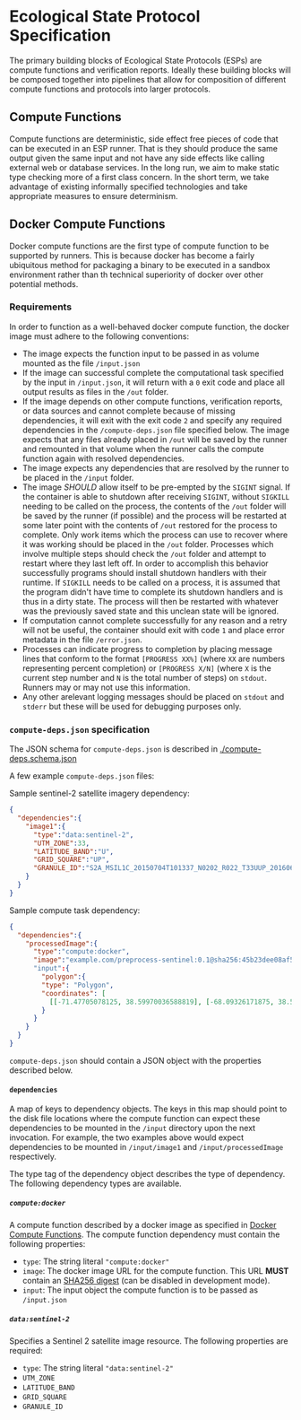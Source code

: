 # Ecological State Protocol Specification

The primary building blocks of Ecological State Protocols (ESPs) are compute functions and verification reports. Ideally 
these building blocks will be composed together into pipelines that allow for composition of different compute functions 
and protocols into larger protocols.

## Compute Functions

Compute functions are deterministic, side effect free pieces of code that can be executed in an ESP runner. That is 
they should produce the same output given the same input and not have any side effects like calling external web or 
database services. In the long run, we aim to make static type checking more of a first class concern. In the short 
term, we take advantage of existing informally specified technologies and take appropriate measures to ensure determinism. 

## Docker Compute Functions

Docker compute functions are the first type of compute function to be supported by runners. This is because docker has
become a fairly ubiquitous method for packaging a binary to be executed in a sandbox environment rather than th
technical superiority of docker over other potential methods.

### Requirements

In order to function as a well-behaved docker compute function, the docker image must adhere to the following conventions:

* The image expects the function input to be passed in as volume mounted as the file `/input.json`
* If the image can successful complete the computational task specified by the input in `/input.json`, it will return
  with a `0` exit code and place all output results as files in the `/out` folder.
* If the image depends on other compute functions, verification reports, or data sources and cannot complete because of
  missing dependencies, it will exit with the exit code `2` and specify any required dependencies in the
 `/compute-deps.json` file specified below. The image expects that any files already placed in `/out` will be saved by
  the runner and remounted in that volume when the runner calls the compute function again with resolved dependencies.
* The image expects any dependencies that are resolved by the runner to be placed in the `/input` folder.
* The image *SHOULD* allow itself to be pre-empted by the `SIGINT` signal. If the container is able to shutdown
  after receiving `SIGINT`, without `SIGKILL` needing to be called on the process, the contents of the `/out`
  folder will be saved by the runner (if possible) and the process will be restarted at some later point
  with the contents of `/out` restored for the process to complete. Only work items which the process can use to recover
  where it was working should be placed in the `/out` folder. Processes which involve multiple steps should check
  the `/out` folder and attempt to restart where they last left off. In order to accomplish this behavior successfully
  programs should install shutdown handlers with their runtime. If `SIGKILL` needs to be called on a process, it is
  assumed that the program didn't have time to complete its shutdown handlers and is thus in a dirty state. The process
  will then be restarted with whatever was the previously saved state and this unclean state will be ignored.
* If computation cannot complete successfully for any reason and a retry will not be useful, the container should exit
  with code `1` and place error metadata in the file `/error.json`.
* Processes can indicate progress to completion by placing message lines that conform to the format `[PROGRESS XX%]`
  (where `XX` are numbers representing percent completion) or `[PROGRESS X/N]` (where `X` is the current step number
  and `N` is the total number of steps) on `stdout`. Runners may or may not use this information.
* Any other arelevant logging messages should be placed on `stdout` and `stderr` but these will be used for debugging purposes only.

### `compute-deps.json` specification

The JSON schema for `compute-deps.json` is described in [./compute-deps.schema.json](./compute-deps.schema.json)

A few example `compute-deps.json` files:

Sample sentinel-2 satellite imagery dependency:

```json
{
  "dependencies":{
    "image1":{
      "type":"data:sentinel-2",
      "UTM_ZONE":33,
      "LATITUDE_BAND":"U",
      "GRID_SQUARE":"UP",
      "GRANULE_ID":"S2A_MSIL1C_20150704T101337_N0202_R022_T33UUP_20160606T205155.SAFE"
    }
  }
}
```

Sample compute task dependency:

```json
{
  "dependencies":{
    "processedImage":{
      "type":"compute:docker",
      "image":"example.com/preprocess-sentinel:0.1@sha256:45b23dee08af5e43a7fea6c4cf9c25ccf269ee113168c19722f87876677c5cb2"
      "input":{
        "polygon":{
        "type": "Polygon",
        "coordinates": [
          [[-71.47705078125, 38.59970036588819], [-68.09326171875, 38.59970036588819], [-68.09326171875, 40.54720023441049], [-71.47705078125, 40.54720023441049], [-71.47705078125, 38.59970036588819]]]
        }
      }
    }
  }
}
```

`compute-deps.json` should contain a JSON object with the properties described below.


#### `dependencies`

A map of keys to dependency objects. The keys in this map should point to the disk file locations where the compute 
function can expect these dependencies to be mounted in the `/input` directory upon the next invocation. For example, 
the two examples above would expect dependencies to be mounted in `/input/image1` and `/input/processedImage` respectively.

The type tag of the dependency object describes the type of dependency. The following dependency types are available.

##### `compute:docker`

A compute function described by a docker image as specified in [Docker Compute Functions](#docker-compute-functions). 
The compute function dependency must contain the following properties:

* `type`: The string literal `"compute:docker"`
* `image`: The docker image URL for the compute function.
  This URL **MUST** contain an [SHA256 digest](https://docs.docker.com/engine/reference/commandline/pull/#pull-an-image-by-digest-immutable-identifier)
  (can be disabled in development mode).
* `input`: The input object the compute function is to be passed as `/input.json`


##### `data:sentinel-2`

Specifies a Sentinel 2 satellite image resource. The following properties are required:

* `type`: The string literal `"data:sentinel-2"`
* `UTM_ZONE`
* `LATITUDE_BAND`
* `GRID_SQUARE`
* `GRANULE_ID`
